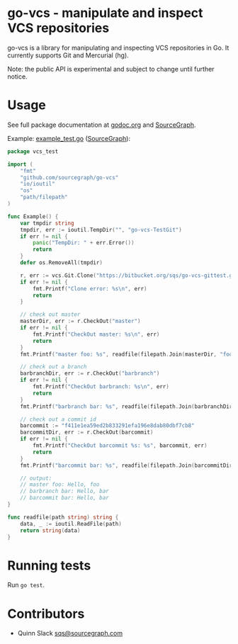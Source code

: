 go-vcs - manipulate and inspect VCS repositories
================================================

go-vcs is a library for manipulating and inspecting VCS repositories in Go. It currently supports
Git and Mercurial (hg).

Note: the public API is experimental and subject to change until further notice.


Usage
=====

See full package documentation at
[godoc.org](http://godoc.org/github.com/sourcegraph/go-vcs) and
[SourceGraph](https://sourcegraph.com/repos/github.com/sourcegraph/go-vcs).

Example: [example_test.go](https://github.com/sourcegraph/go-vcs/blob/master/example_test.go) ([SourceGraph](https://sourcegraph.com/repos/github.com/sourcegraph/go-vcs/tree/master/example_test.go)):

```go
package vcs_test

import (
	"fmt"
	"github.com/sourcegraph/go-vcs"
	"io/ioutil"
	"os"
	"path/filepath"
)

func Example() {
	var tmpdir string
	tmpdir, err := ioutil.TempDir("", "go-vcs-TestGit")
	if err != nil {
		panic("TempDir: " + err.Error())
		return
	}
	defer os.RemoveAll(tmpdir)

	r, err := vcs.Git.Clone("https://bitbucket.org/sqs/go-vcs-gittest.git", tmpdir)
	if err != nil {
		fmt.Printf("Clone error: %s\n", err)
		return
	}

	// check out master
	masterDir, err := r.CheckOut("master")
	if err != nil {
		fmt.Printf("CheckOut master: %s\n", err)
		return
	}
	fmt.Printf("master foo: %s", readfile(filepath.Join(masterDir, "foo")))

	// check out a branch
	barbranchDir, err := r.CheckOut("barbranch")
	if err != nil {
		fmt.Printf("CheckOut barbranch: %s\n", err)
		return
	}
	fmt.Printf("barbranch bar: %s", readfile(filepath.Join(barbranchDir, "bar")))

	// check out a commit id
	barcommit := "f411e1ea59ed2b833291efa196e8dab80dbf7cb8"
	barcommitDir, err := r.CheckOut(barcommit)
	if err != nil {
		fmt.Printf("CheckOut barcommit %s: %s", barcommit, err)
		return
	}
	fmt.Printf("barcommit bar: %s", readfile(filepath.Join(barcommitDir, "bar")))

	// output:
	// master foo: Hello, foo
	// barbranch bar: Hello, bar
	// barcommit bar: Hello, bar
}

func readfile(path string) string {
	data, _ := ioutil.ReadFile(path)
	return string(data)
}
```


Running tests
=============

Run `go test`.


Contributors
============

* Quinn Slack <sqs@sourcegraph.com>
